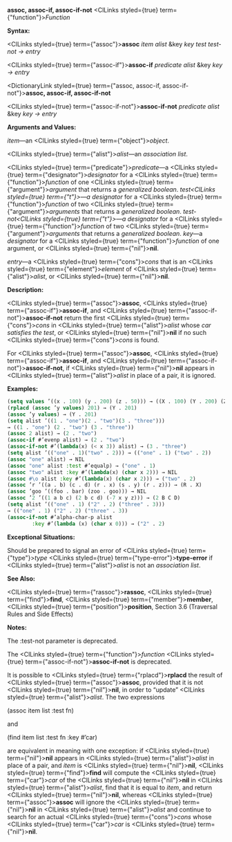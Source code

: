 **assoc, assoc-if, assoc-if-not** <ClLinks styled={true} term={"function"}><i>Function</i></ClLinks> 



**Syntax:** 



<ClLinks styled={true} term={"assoc"}><b>assoc</b></ClLinks> *item alist* &amp;key *key test test-not → entry* 



<ClLinks styled={true} term={"assoc-if"}><b>assoc-if</b></ClLinks> *predicate alist* &amp;key *key → entry* 







 



 



<DictionaryLink styled={true} term={"assoc, assoc-if, assoc-if-not"}><b>assoc, assoc-if, assoc-if-not</b></DictionaryLink> 



<ClLinks styled={true} term={"assoc-if-not"}><b>assoc-if-not</b></ClLinks> *predicate alist* &amp;key *key → entry* 



**Arguments and Values:** 



*item*—an <ClLinks styled={true} term={"object"}><i>object</i></ClLinks>. 



<ClLinks styled={true} term={"alist"}><i>alist</i></ClLinks>—an *association list*. 



<ClLinks styled={true} term={"predicate"}><i>predicate</i></ClLinks>—a <ClLinks styled={true} term={"designator"}><i>designator</i></ClLinks> for a <ClLinks styled={true} term={"function"}><i>function</i></ClLinks> of one <ClLinks styled={true} term={"argument"}><i>argument</i></ClLinks> that returns a *generalized boolean*. *test<ClLinks styled={true} term={"t"}><i>—a </i></ClLinks>designator* for a <ClLinks styled={true} term={"function"}><i>function</i></ClLinks> of two <ClLinks styled={true} term={"argument"}><i>arguments</i></ClLinks> that returns a *generalized boolean*. *test-not<ClLinks styled={true} term={"t"}><i>—a </i></ClLinks>designator* for a <ClLinks styled={true} term={"function"}><i>function</i></ClLinks> of two <ClLinks styled={true} term={"argument"}><i>arguments</i></ClLinks> that returns a *generalized boolean*. *key*—a *designator* for a <ClLinks styled={true} term={"function"}><i>function</i></ClLinks> of one argument, or <ClLinks styled={true} term={"nil"}><b>nil</b></ClLinks>. 



*entry*—a <ClLinks styled={true} term={"cons"}><i>cons</i></ClLinks> that is an <ClLinks styled={true} term={"element"}><i>element</i></ClLinks> of <ClLinks styled={true} term={"alist"}><i>alist</i></ClLinks>, or <ClLinks styled={true} term={"nil"}><b>nil</b></ClLinks>. 



**Description:** 



<ClLinks styled={true} term={"assoc"}><b>assoc</b></ClLinks>, <ClLinks styled={true} term={"assoc-if"}><b>assoc-if</b></ClLinks>, and <ClLinks styled={true} term={"assoc-if-not"}><b>assoc-if-not</b></ClLinks> return the first <ClLinks styled={true} term={"cons"}><i>cons</i></ClLinks> in <ClLinks styled={true} term={"alist"}><i>alist</i></ClLinks> whose *car satisfies the test*, or <ClLinks styled={true} term={"nil"}><b>nil</b></ClLinks> if no such <ClLinks styled={true} term={"cons"}><i>cons</i></ClLinks> is found. 



For <ClLinks styled={true} term={"assoc"}><b>assoc</b></ClLinks>, <ClLinks styled={true} term={"assoc-if"}><b>assoc-if</b></ClLinks>, and <ClLinks styled={true} term={"assoc-if-not"}><b>assoc-if-not</b></ClLinks>, if <ClLinks styled={true} term={"nil"}><b>nil</b></ClLinks> appears in <ClLinks styled={true} term={"alist"}><i>alist</i></ClLinks> in place of a pair, it is ignored. 

**Examples:**
```lisp
(setq values ’((x . 100) (y . 200) (z . 50))) → ((X . 100) (Y . 200) (Z . 50)) (assoc ’y values) → (Y . 200) 
(rplacd (assoc ’y values) 201) → (Y . 201) 
(assoc ’y values) → (Y . 201) 
(setq alist ’((1 . "one")(2 . "two")(3 . "three"))) 
→ ((1 . "one") (2 . "two") (3 . "three")) 
(assoc 2 alist) → (2 . "two") 
(assoc-if #’evenp alist) → (2 . "two") 
(assoc-if-not #’(lambda(x) (< x 3)) alist) → (3 . "three") 
(setq alist ’(("one" . 1)("two" . 2))) → (("one" . 1) ("two" . 2)) 
(assoc "one" alist) → NIL 
(assoc "one" alist :test #’equalp) → ("one" . 1) 
(assoc "two" alist :key #’(lambda(x) (char x 2))) → NIL 
(assoc #\o alist :key #’(lambda(x) (char x 2))) → ("two" . 2) 
(assoc ’r ’((a . b) (c . d) (r . x) (s . y) (r . z))) → (R . X) 
(assoc ’goo ’((foo . bar) (zoo . goo))) → NIL 
(assoc ’2 ’((1 a b c) (2 b c d) (-7 x y z))) → (2 B C D) 
(setq alist ’(("one" . 1) ("2" . 2) ("three" . 3))) 
→ (("one" . 1) ("2" . 2) ("three" . 3)) 
(assoc-if-not #’alpha-char-p alist 
		:key #’(lambda (x) (char x 0))) → ("2" . 2) 


```
**Exceptional Situations:** 



Should be prepared to signal an error of <ClLinks styled={true} term={"type"}><i>type</i></ClLinks> <ClLinks styled={true} term={"type-error"}><b>type-error</b></ClLinks> if <ClLinks styled={true} term={"alist"}><i>alist</i></ClLinks> is not an *association list*. 



**See Also:** 



<ClLinks styled={true} term={"rassoc"}><b>rassoc</b></ClLinks>, <ClLinks styled={true} term={"find"}><b>find</b></ClLinks>, <ClLinks styled={true} term={"member"}><b>member</b></ClLinks>, <ClLinks styled={true} term={"position"}><b>position</b></ClLinks>, Section 3.6 (Traversal Rules and Side Effects) 



**Notes:** 



The :test-not parameter is deprecated. 



The <ClLinks styled={true} term={"function"}><i>function</i></ClLinks> <ClLinks styled={true} term={"assoc-if-not"}><b>assoc-if-not</b></ClLinks> is deprecated. 



It is possible to <ClLinks styled={true} term={"rplacd"}><b>rplacd</b></ClLinks> the result of <ClLinks styled={true} term={"assoc"}><b>assoc</b></ClLinks>, provided that it is not <ClLinks styled={true} term={"nil"}><b>nil</b></ClLinks>, in order to “update” <ClLinks styled={true} term={"alist"}><i>alist</i></ClLinks>. The two expressions 



(assoc item list :test fn) 



and 



(find item list :test fn :key #’car) 



are equivalent in meaning with one exception: if <ClLinks styled={true} term={"nil"}><b>nil</b></ClLinks> appears in <ClLinks styled={true} term={"alist"}><i>alist</i></ClLinks> in place of a pair, and *item* is <ClLinks styled={true} term={"nil"}><b>nil</b></ClLinks>, <ClLinks styled={true} term={"find"}><b>find</b></ClLinks> will compute the <ClLinks styled={true} term={"car"}><i>car</i></ClLinks> of the <ClLinks styled={true} term={"nil"}><b>nil</b></ClLinks> in <ClLinks styled={true} term={"alist"}><i>alist</i></ClLinks>, find that it is equal to *item*, and return <ClLinks styled={true} term={"nil"}><b>nil</b></ClLinks>, whereas <ClLinks styled={true} term={"assoc"}><b>assoc</b></ClLinks> will ignore the <ClLinks styled={true} term={"nil"}><b>nil</b></ClLinks> in <ClLinks styled={true} term={"alist"}><i>alist</i></ClLinks> and continue to search for an actual <ClLinks styled={true} term={"cons"}><i>cons</i></ClLinks> whose <ClLinks styled={true} term={"car"}><i>car</i></ClLinks> is <ClLinks styled={true} term={"nil"}><b>nil</b></ClLinks>. 




